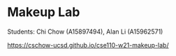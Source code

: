 # Makeup Lab

Students: Chi Chow (A15897494), Alan Li (A15962571)

https://cschow-ucsd.github.io/cse110-w21-makeup-lab/